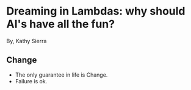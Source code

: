 # Dreaming in Lambdas: why should AI's have all the fun?

By, Kathy Sierra

## Change

- The only guarantee in life is Change.
- Failure is ok.
